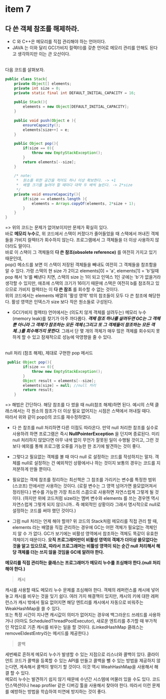 # item 7
## 다 쓴 객체 참조를 해제하라.

* C 와 C++은 메모리를 직접 관리해야 하는 언어이다. 
* JAVA 는 이와 달리 GC(가비지 컬렉터)를 갖춘 언어로 메모리 관리를 안해도 된다고 생각하지만 이는 큰 오산이다. 

<br>다음 코드를 살펴보자.<br>

```java
public class Stack{
    private Object[] elements;
    private int size = 0;
    private static final int DEFAULT_INITIAL_CAPACITY = 16;
    
    public Stack(){
        elements = new Object[DEFAULT_INITIAL_CAPACITY];
    }
    
    public void push(Object e ){
        ensureCapacity();
        elements[size++] = e;
    }
    
    public Object pop(){
        if(size == 0){
            throw new EmptyStackException();
        }
        return elements[--size];
    }
    
    /* note:
     *  원소를 위한 공간을 적어도 하나 이상 확보한다. -> +1 
     *  배열 크기를 늘려야 할 때마다 대략 두 배씩 늘린다. -> 2*size
     */
    private void ensureCapacity(){
        if(size == elements.length ){
            elements = Arrays.copyOf(elements, 2*size + 1);
        }
    }
}

```

 => 위의 코드는 문제가 없어보이지만 문제가 확실히 있다. <br>
 바로 **메모리 누수**로, 위 코드에서 스택이 커졌다가 줄어들었을 때 스택에서 꺼내진 객체들을
  가비지 컬렉터가 회수하지 않는다. 프로그램에서 그 객체들을 더 이상 사용하지 않더라도 말이다. <br>
  바로 이 스택이 그 객체들의 **다 쓴 참조(obsolete reference)** 를 여전히 가지고 있기 때문인데, <br>
  pop() 메소드를 보면 이 스택이 저장된 객체들을 빼내도 여전히 그 객체들을 참조함을 알 수 있다. 
  가령 스택의 현 size 가 2이고 elements[0] = 'a', elements[1] = 'b'일때 pop 해서 'b'를 빼낸다 치면, 
  스택의 size 는 1이 되고 인덱스 1인 곳에는 'b'가 없을거라 생각할 수 있지만, 애초에 스택의 크기가 16이기 때문에 
스택은 여전히 b를 참조하고 있으므로 가비지 컬렉터는 이 **다 쓴 참조** 를 회수할 수 없는 것이다.  
위의 코드에서는 elements 배열의 '활성 영역' 밖의 참조들이 모두 다 쓴 참조에 해당한다. 
활성 영역은 인덱스가 size 보다 작은 원소들로 구성된다. 

*  GC(가비지 컬렉터) 언어에서는 (의도치 않게 객체를 살려두는) 메모리 누수(memory leak)를 찾기가 아주 까다롭다. ***객체 참조 하나를 살려두면 GC는 그 객체뿐 아니라 그 객체가 참조하는 모든 객체
 (그리고 또 그 객체들이 참조하는 모든 객체..)를 회수해가지 못한다.*** 
 그래서 단 몇 개의 객체가 매우 많은 객체를 회수되지 못하게 할 수 있고 잠재적으로 성능에 악영향을 줄 수 있다.
 
 
<br>null 처리 (참조 해제), 제대로 구현한 pop 메서드

```java
 public Object pop(){
        if(size == 0){
            throw new EmptyStackException();
        }
        Object result = elements[--size];
        elements[size] = null; //null 처리 
        return result;
    }
```
=> 해법은 간단하다. 해당 참조를 다 썼을 때 null(참조 해제)하면 된다. 
예시의 스택 클래스에서는 각 원소의 참조가 더 이상 필요 없어지는 시점은 스택에서 꺼내질 때다.
<br>따라서 위와 같이 pop()의 코드를 재수정하였다.

* 다 쓴 참조를 null 처리하면 다른 이점도 따라온다. 
만약 null 처리한 참조를 실수로 사용하려 하면 프로그램은 즉시 **NullPointerException** 을 던지며 종료된다.
미리 null 처리하지 않았다면 아무 내색 없이 무언가 잘못된 일이 수행될 것이고, 그런 것보다 예외를 통해 프로그램 오류를 
가능한 한 조기에 발견하는 것이 좋다.

* 그렇다고 필요없는 객체를 볼 때 마다 null 로 설정하는 코드를 작성하지는 말자.
객체를 null로 설정하는 건 예외적인 상황에서나 하는 것이지 보통의 경우는 코드를 지저분하게 만들 뿐이다.<br>

* 필요없는 객체 참조를 정리하는 최선책은 그 참조를 가리키는 변수를 특정한 범위(스코프) 안에서만 사용하는 것이다.
(로컬 변수는 그 영역 넘어가면 쓸모없어져서 정리된다.) 변수를 가능한 가장 최소의 스콥으로 사용하면 자연스럽게 그렇게 될 것이다.
(하지만 위에 코드처럼 size라는 멤버 변수와 elements 를 쓰는 경우엔 역시 자연스럽게 그렇게 되지 않으니까.. 즉 예외적인 상황이라 
그래서 명시적으로 null로 설정하는 코드를 써야 했던 것이다.)

* 그럼 null 처리는 언제 해야 할까? 위 코드의 Stack처럼 메모리를 직접 관리 할 때, elements 라는 배열을 직접 관리하는 경우에 
GC는 어떤 객체가 필요없는 객체인지 알 수 가 없다. GC가 보기에는 비활성 영역에서 참조하는 객체도 똑같이 유효한 객체이기 때문이다. 
**오직 프로그래머만이 비활성 영역의 객체가 더이상 쓸모없다는 것을 알고 있으므로, 따라서 프로그래머는 비활성 영역이 되는 순간 null 처리해서
해당 객체를 더는 쓰지 않을 것임을 GC에 알려야 한다.**
 
 **메모리를 직접 관리하는 클래스는 프로그래머가 메모리 누수를 조심해야 한다.(null 처리해야 한다.)** 
 
 > 캐시
 
 캐시를 사용할 때도 메모리 누수 문제를 조심해야 한다. 객체의 레퍼런스를 캐시에 넣어 놓고 캐시를 비우는 것을 잊기 쉽다. 
 여러 가지 해결책이 있지만, 캐시의 키에 대한 레퍼런스가 캐시 밖에서 필요 없어지면 
 해당 엔트리를 캐시에서 자동으로 비워주는 WeakHashMap을 쓸 수 있다.<br>
 또는 특정 시간이 지나면 캐시값이 의미가 없어지는 경우에 백그라운드 쓰레드를 사용하거나 (아마도 ScheduledThreadPoolExecutor),
 새로운 엔트리를 추가할 때 부가적인 작업으로 기존 캐시를 비우는 일을 할 것이다. 
 (LinkedHashMap 클래스는 removeEldestEntry라는 메서드를 제공한다.)
 
 > 콜백 
 
 세번째로 흔하게 메모리 누수가 발생할 수 있는 지점으로 리스너와 콜백이 있다.
 클라이언트 코드가 콜백을 등록할 수 있는 API를 만들고 콜백을 뺄 수 있는 방법을 제공하지 않는다면, 
 계속해서 콜백이 쌓이기 할 것이다. 이것 역시 WeahHashMap을 사용해서 해결 할 수 있다.<br>
 메모리 누수는 발견하기 쉽지 않기 때문에 수년간 시스템에 머물러 있을 수도 있다. 
 코드 인스택션이나 heap profiler 같은 디버깅 툴을 사용해서 찾아야 한다. 
 따라서 이런 문제를 예방하는 방법을 학습하여 미연에 방지하는 것이 좋다.
 

 